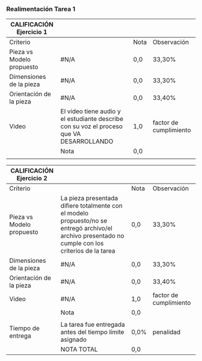<!--

author:   Oscar Campo
email:    oicampo@uao.edu.co
version:  0.0.1
language: sp
narrator: Spanish Latin American Female

logo:     

comment:  En este documento se da la realimentación de la tarea 1 del curso

script:   
-->

### Realimentación Tarea 1

| CALIFICACIÓN Ejercicio 1  |                                                                                                                                                    |      |                        |
| ------------------------- | -------------------------------------------------------------------------------------------------------------------------------------------------- | ---- | ---------------------- |
| Criterio                  |                                                                                                                                                    | Nota | Observación            |
| Pieza vs Modelo propuesto | #N/A                                                                                                                                               | 0,0  | 33,30%                 |
| Dimensiones de la pieza   | #N/A                                                                                                                                               | 0,0  | 33,30%                 |
| Orientación de la pieza   | #N/A                                                                                                                                               | 0,0  | 33,40%                 |
| Video                     | El video tiene audio y el estudiante describe con su voz el proceso que VA DESARROLLANDO                                                           | 1,0  | factor de cumplimiento |
|                           | Nota                                                                                                                                               | 0,0  |                        |
|                           |                                                                                                                                                    |      |                        |

| CALIFICACIÓN Ejercicio 2  |                                                                                                                                                    |      |                        |
| ------------------------- | -------------------------------------------------------------------------------------------------------------------------------------------------- | ---- | ---------------------- |
| Criterio                  |                                                                                                                                                    | Nota | Observación            |
| Pieza vs Modelo propuesto | La pieza presentada difiere totalmente con el modelo propuesto/no se entregó archivo/el archivo presentado no cumple con los criterios de la tarea | 0,0  | 33,30%                 |
| Dimensiones de la pieza   | #N/A                                                                                                                                               | 0,0  | 33,30%                 |
| Orientación de la pieza   | #N/A                                                                                                                                               | 0,0  | 33,40%                 |
| Video                     | #N/A                                                                                                                                               | 1,0  | factor de cumplimiento |
|                           | Nota                                                                                                                                               | 0,0  |                        |
|                           |                                                                                                                                                    |      |                        |
| Tiempo de entrega         | La tarea fue entregada antes del tiempo límite asignado                                                                                            | 0,0% | penalidad              |
|                           | NOTA TOTAL                                                                                                                                         | 0,0  |                        |
